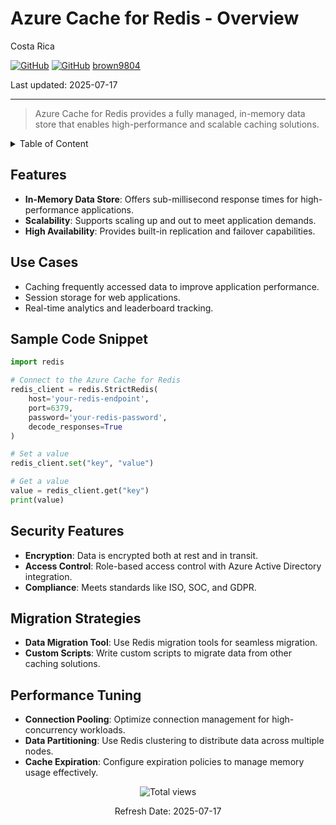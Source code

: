 # Azure Cache for Redis - Overview

Costa Rica

[![GitHub](https://badgen.net/badge/icon/github?icon=github&label)](https://github.com)
[![GitHub](https://img.shields.io/badge/--181717?logo=github&logoColor=ffffff)](https://github.com/)
[brown9804](https://github.com/brown9804)

Last updated: 2025-07-17

----------

> Azure Cache for Redis provides a fully managed, in-memory data store that enables high-performance and scalable caching solutions.

<details>
<summary>Table of Content</summary>

- [Features](#features)
- [Use Cases](#use-cases)
- [Sample Code Snippet](#sample-code-snippet)
- [Security Features](#security-features)
- [Migration Strategies](#migration-strategies)
- [Performance Tuning](#performance-tuning)

</details>

## Features

- **In-Memory Data Store**: Offers sub-millisecond response times for high-performance applications.
- **Scalability**: Supports scaling up and out to meet application demands.
- **High Availability**: Provides built-in replication and failover capabilities.

## Use Cases

- Caching frequently accessed data to improve application performance.
- Session storage for web applications.
- Real-time analytics and leaderboard tracking.

## Sample Code Snippet

```python
import redis

# Connect to the Azure Cache for Redis
redis_client = redis.StrictRedis(
    host='your-redis-endpoint',
    port=6379,
    password='your-redis-password',
    decode_responses=True
)

# Set a value
redis_client.set("key", "value")

# Get a value
value = redis_client.get("key")
print(value)
```

## Security Features

- **Encryption**: Data is encrypted both at rest and in transit.
- **Access Control**: Role-based access control with Azure Active Directory integration.
- **Compliance**: Meets standards like ISO, SOC, and GDPR.

## Migration Strategies

- **Data Migration Tool**: Use Redis migration tools for seamless migration.
- **Custom Scripts**: Write custom scripts to migrate data from other caching solutions.

## Performance Tuning

- **Connection Pooling**: Optimize connection management for high-concurrency workloads.
- **Data Partitioning**: Use Redis clustering to distribute data across multiple nodes.
- **Cache Expiration**: Configure expiration policies to manage memory usage effectively.

<!-- START BADGE -->
<div align="center">
  <img src="https://img.shields.io/badge/Total%20views-1282-limegreen" alt="Total views">
  <p>Refresh Date: 2025-07-17</p>
</div>
<!-- END BADGE -->
